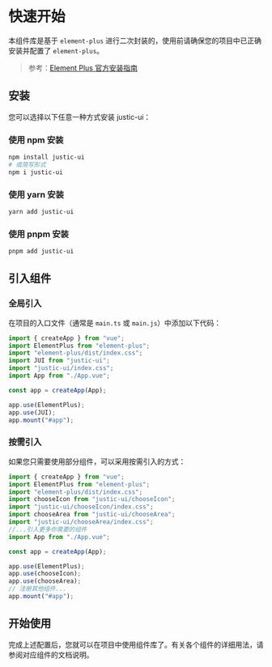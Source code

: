 # 快速开始

本组件库是基于 `element-plus` 进行二次封装的，使用前请确保您的项目中已正确安装并配置了 `element-plus`。

> 参考：[Element Plus 官方安装指南](https://element-plus.org/zh-CN/guide/installation.html)

## 安装

您可以选择以下任意一种方式安装 justic-ui：

### 使用 npm 安装

```bash
npm install justic-ui
# 或简写形式
npm i justic-ui
```

### 使用 yarn 安装

```bash
yarn add justic-ui
```

### 使用 pnpm 安装

```bash
pnpm add justic-ui
```

## 引入组件

### 全局引入

在项目的入口文件（通常是 `main.ts` 或 `main.js`）中添加以下代码：

```javascript
import { createApp } from "vue";
import ElementPlus from "element-plus";
import "element-plus/dist/index.css";
import JUI from "justic-ui";
import "justic-ui/index.css";
import App from "./App.vue";

const app = createApp(App);

app.use(ElementPlus);
app.use(JUI);
app.mount("#app");
```

### 按需引入

如果您只需要使用部分组件，可以采用按需引入的方式：

```javascript
import { createApp } from "vue";
import ElementPlus from "element-plus";
import "element-plus/dist/index.css";
import chooseIcon from "justic-ui/chooseIcon";
import "justic-ui/chooseIcon/index.css";
import chooseArea from "justic-ui/chooseArea";
import "justic-ui/chooseArea/index.css";
//...引入更多你需要的组件
import App from "./App.vue";

const app = createApp(App);

app.use(ElementPlus);
app.use(chooseIcon);
app.use(chooseArea);
// 注册其他组件...
app.mount("#app");
```

## 开始使用

完成上述配置后，您就可以在项目中使用组件库了。有关各个组件的详细用法，请参阅对应组件的文档说明。
